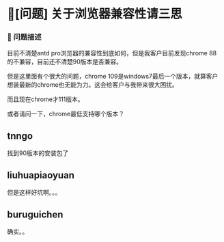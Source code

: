 # 🧐[问题] 关于浏览器兼容性请三思

### 🧐 问题描述

目前不清楚antd pro浏览器的兼容性到底如何，但是我客户目前发现chrome 88的不兼容，目前还不清楚90版本是否兼容。

但是这里面有个很大的问题，chrome 109是windows7最后一个版本，就算客户想装最新的chrome也无能为力。这会给客户与我带来很大困扰。

而且现在chrome才111版本。

或者请问一下，chrome最低支持哪个版本？

## tnngo

找到90版本的安装包了

## liuhuapiaoyuan

但是这样好坑啊。。。

## buruguichen

确实。。
